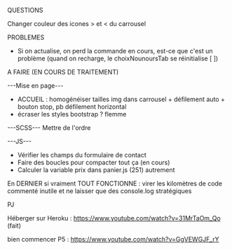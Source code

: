 QUESTIONS

Changer couleur des icones > et < du carrousel



PROBLEMES

- Si on actualise, on perd la commande en cours, est-ce que c'est un problème (quand on recharge, le choixNounoursTab se réinitialise [ ])



A FAIRE (EN COURS DE TRAITEMENT)

---Mise en page---
* ACCUEIL : homogénéiser tailles img dans carrousel + défilement auto + bouton stop, pb défilement horizontal
* écraser les styles bootstrap ? flemme

---SCSS---
Mettre de l'ordre

---JS---
- Vérifier les champs du formulaire de contact
- Faire des boucles pour compacter tout ça (en cours)
- Calculer la variable prix dans panier.js (251) autrement


En DERNIER si vraiment TOUT FONCTIONNE : virer les kilomètres de code commenté inutile et ne laisser que des console.log stratégiques


PJ

Héberger sur Heroku : 
https://www.youtube.com/watch?v=31MrTaOm_Qo
(fait)

bien commencer P5 : 
https://www.youtube.com/watch?v=GgVEWGJF_rY